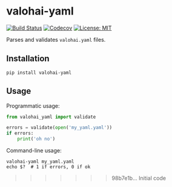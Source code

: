 # valohai-yaml

[![Build Status](https://travis-ci.org/valohai/valohai-yaml.svg?branch=master)](https://travis-ci.org/valohai/valohai-yaml)
[![Codecov](https://codecov.io/gh/valohai/valohai-yaml/branch/master/graph/badge.svg)](https://codecov.io/gh/valohai/valohai-yaml)
[![License: MIT](https://img.shields.io/badge/License-MIT-green.svg)](https://opensource.org/licenses/MIT)

Parses and validates `valohai.yaml` files.

Installation
------------

```
pip install valohai-yaml
```

Usage
-----

Programmatic usage:

```python
from valohai_yaml import validate

errors = validate(open('my_yaml.yaml'))
if errors:
	print('oh no')
```

Command-line usage:

```
valohai-yaml my_yaml.yaml
echo $?  # 1 if errors, 0 if ok
```
>>>>>>> 98b7e1b... Initial code
